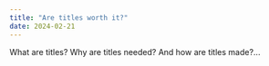 ```yaml
---
title: "Are titles worth it?"
date: 2024-02-21
---
```

What are titles? Why are titles needed? And how are titles made?... 
